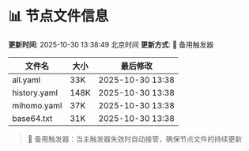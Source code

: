 # 📊 节点文件信息

**更新时间**: 2025-10-30 13:38:49 北京时间
**更新方式**: 🔄 备用触发器

| 文件名 | 大小 | 最后修改 |
|--------|------|----------|
| all.yaml | 33K | 2025-10-30 13:38 |
| history.yaml | 148K | 2025-10-30 13:38 |
| mihomo.yaml | 37K | 2025-10-30 13:38 |
| base64.txt | 31K | 2025-10-30 13:38 |

> 🔄 备用触发器：当主触发器失效时自动接管，确保节点文件的持续更新
